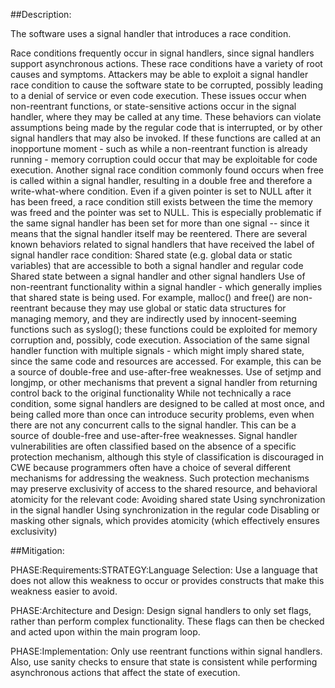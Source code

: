 ##Description:

The software uses a signal handler that introduces a race condition.

Race conditions frequently occur in signal handlers, since signal handlers support asynchronous actions. These race conditions have a variety of root causes and symptoms. Attackers may be able to exploit a signal handler race condition to cause the software state to be corrupted, possibly leading to a denial of service or even code execution. These issues occur when non-reentrant functions, or state-sensitive actions occur in the signal handler, where they may be called at any time. These behaviors can violate assumptions being made by the regular code that is interrupted, or by other signal handlers that may also be invoked. If these functions are called at an inopportune moment - such as while a non-reentrant function is already running - memory corruption could occur that may be exploitable for code execution. Another signal race condition commonly found occurs when free is called within a signal handler, resulting in a double free and therefore a write-what-where condition. Even if a given pointer is set to NULL after it has been freed, a race condition still exists between the time the memory was freed and the pointer was set to NULL. This is especially problematic if the same signal handler has been set for more than one signal -- since it means that the signal handler itself may be reentered. There are several known behaviors related to signal handlers that have received the label of signal handler race condition: Shared state (e.g. global data or static variables) that are accessible to both a signal handler and regular code Shared state between a signal handler and other signal handlers Use of non-reentrant functionality within a signal handler - which generally implies that shared state is being used. For example, malloc() and free() are non-reentrant because they may use global or static data structures for managing memory, and they are indirectly used by innocent-seeming functions such as syslog(); these functions could be exploited for memory corruption and, possibly, code execution. Association of the same signal handler function with multiple signals - which might imply shared state, since the same code and resources are accessed. For example, this can be a source of double-free and use-after-free weaknesses. Use of setjmp and longjmp, or other mechanisms that prevent a signal handler from returning control back to the original functionality While not technically a race condition, some signal handlers are designed to be called at most once, and being called more than once can introduce security problems, even when there are not any concurrent calls to the signal handler. This can be a source of double-free and use-after-free weaknesses. Signal handler vulnerabilities are often classified based on the absence of a specific protection mechanism, although this style of classification is discouraged in CWE because programmers often have a choice of several different mechanisms for addressing the weakness. Such protection mechanisms may preserve exclusivity of access to the shared resource, and behavioral atomicity for the relevant code: Avoiding shared state Using synchronization in the signal handler Using synchronization in the regular code Disabling or masking other signals, which provides atomicity (which effectively ensures exclusivity)

##Mitigation:


PHASE:Requirements:STRATEGY:Language Selection:
Use a language that does not allow this weakness to occur or provides constructs that make this weakness easier to avoid.

PHASE:Architecture and Design:
Design signal handlers to only set flags, rather than perform complex functionality. These flags can then be checked and acted upon within the main program loop.

PHASE:Implementation:
Only use reentrant functions within signal handlers. Also, use sanity checks to ensure that state is consistent while performing asynchronous actions that affect the state of execution.

